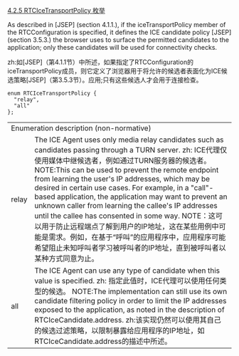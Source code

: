 [4.2.5 RTCIceTransportPolicy 枚举](http://w3c.github.io/webrtc-pc/#rtcicetransportpolicy-enum)

As described in [JSEP] (section 4.1.1.), if the iceTransportPolicy member of the RTCConfiguration is specified, it defines the ICE candidate policy [JSEP] (section 3.5.3.) the browser uses to surface the permitted candidates to the application; only these candidates will be used for connectivity checks.

zh:如[JSEP]（第4.1.1节）中所述，如果指定了RTCConfiguration的iceTransportPolicy成员，则它定义了浏览器用于将允许的候选者表面化为ICE候选策略[JSEP]（第3.5.3节）。应用;只有这些候选人才会用于连接检查。

```
enum RTCIceTransportPolicy {
  "relay",
  "all"
};
```

<table>
	<tr>
		<td colspan="2">
		Enumeration description (non-normative)
		</td>
	</tr>
	<tr>
		<td>
		relay
		</td>
		<td>
		The ICE Agent uses only media relay candidates such as candidates passing through a TURN server.
		zh: ICE代理仅使用媒体中继候选者，例如通过TURN服务器的候选者。
		NOTE:This can be used to prevent the remote endpoint from learning the user's IP addresses, which may be desired in certain use cases. For example, in a "call"-based application, the application may want to prevent an unknown caller from learning the callee's IP addresses until the callee has consented in some way.
		NOTE：这可以用于防止远程端点了解到用户的IP地址，这在某些用例中可能是需求。例如，在基于“呼叫”的应用程序中，应用程序可能希望阻止未知呼叫者学习被呼叫者的IP地址，直到被呼叫者以某种方式同意为止。
		</td>
	</tr>
	<tr>
		<td>
		all	
		</td>
		<td>
		The ICE Agent can use any type of candidate when this value is specified.
		zh: 指定此值时，ICE代理可以使用任何类型的候选。
		NOTE:The implementation can still use its own candidate filtering policy in order to limit the IP addresses exposed to the application, as noted in the description of RTCIceCandidate.address.
		zh:该实现仍然可以使用其自己的候选过滤策略，以限制暴露给应用程序的IP地址，如RTCIceCandidate.address的描述中所述。
		</td>
	</tr>
</table>
